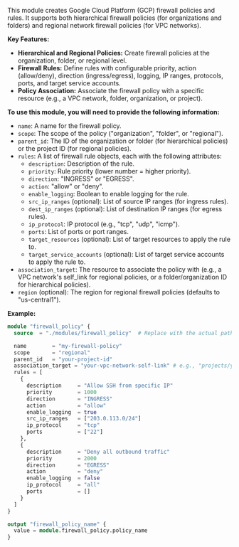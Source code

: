This module creates Google Cloud Platform (GCP) firewall policies and rules. It supports both hierarchical firewall policies (for organizations and folders) and regional network firewall policies (for VPC networks).

**Key Features:**

*   **Hierarchical and Regional Policies:**  Create firewall policies at the organization, folder, or regional level.
*   **Firewall Rules:** Define rules with configurable priority, action (allow/deny), direction (ingress/egress), logging, IP ranges, protocols, ports, and target service accounts.
*   **Policy Association:** Associate the firewall policy with a specific resource (e.g., a VPC network, folder, organization, or project).

**To use this module, you will need to provide the following information:**

*   `name`:  A name for the firewall policy.
*   `scope`: The scope of the policy ("organization", "folder", or "regional").
*   `parent_id`: The ID of the organization or folder (for hierarchical policies) or the project ID (for regional policies).
*   `rules`: A list of firewall rule objects, each with the following attributes:
    *   `description`: Description of the rule.
    *   `priority`:  Rule priority (lower number = higher priority).
    *   `direction`:  "INGRESS" or "EGRESS".
    *   `action`:  "allow" or "deny".
    *   `enable_logging`:  Boolean to enable logging for the rule.
    *   `src_ip_ranges` (optional): List of source IP ranges (for ingress rules).
    *   `dest_ip_ranges` (optional): List of destination IP ranges (for egress rules).
    *   `ip_protocol`:  IP protocol (e.g., "tcp", "udp", "icmp").
    *   `ports`: List of ports or port ranges.
    *   `target_resources` (optional): List of target resources to apply the rule to.
    *   `target_service_accounts` (optional): List of target service accounts to apply the rule to.
*   `association_target`: The resource to associate the policy with (e.g., a VPC network's self_link for regional policies, or a folder/organization ID for hierarchical policies).
*   `region` (optional): The region for regional firewall policies (defaults to "us-central1").

**Example:**

```terraform
module "firewall_policy" {
  source  = "./modules/firewall_policy"  # Replace with the actual path to the module

  name        = "my-firewall-policy"
  scope       = "regional"
  parent_id   = "your-project-id"
  association_target = "your-vpc-network-self-link" # e.g., "projects/your-project-id/global/networks/your-network"
  rules = [
    {
      description     = "Allow SSH from specific IP"
      priority        = 1000
      direction       = "INGRESS"
      action          = "allow"
      enable_logging  = true
      src_ip_ranges   = ["203.0.113.0/24"]
      ip_protocol     = "tcp"
      ports           = ["22"]
    },
    {
      description     = "Deny all outbound traffic"
      priority        = 2000
      direction       = "EGRESS"
      action          = "deny"
      enable_logging  = false
      ip_protocol     = "all"
      ports           = []
    }
  ]
}

output "firewall_policy_name" {
  value = module.firewall_policy.policy_name
}
